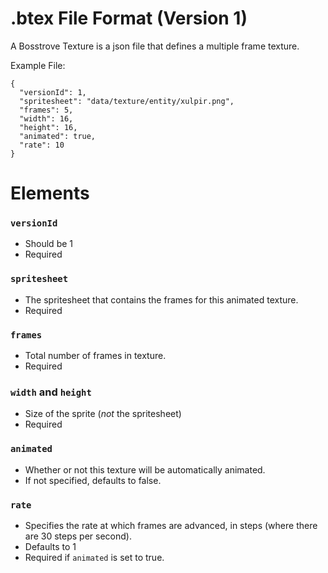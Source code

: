 # .btex File Format (Version 1)
A Bosstrove Texture is a json file that defines a
multiple frame texture.

Example File:

```
{
  "versionId": 1,
  "spritesheet": "data/texture/entity/xulpir.png",
  "frames": 5,
  "width": 16,
  "height": 16,
  "animated": true,
  "rate": 10
}
```

# Elements

### `versionId`
- Should be 1
- Required

### `spritesheet`
- The spritesheet that contains the frames for this animated texture.
- Required

### `frames`
- Total number of frames in texture.
- Required

### `width` and `height`
- Size of the sprite (_not_ the spritesheet)
- Required

### `animated`
- Whether or not this texture will be automatically animated.
- If not specified, defaults to false.

### `rate`
- Specifies the rate at which frames are advanced, in steps (where there are 30 steps per second).
- Defaults to 1
- Required if `animated` is set to true.
